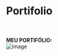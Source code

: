 # Portifolio
<br /><br />
**MEU PORTIFÓLIO:**
<br />
![image](https://user-images.githubusercontent.com/108637883/216973256-ec80626f-afe4-4479-ac87-382771a0193a.png)
